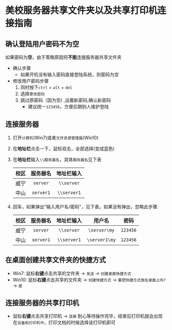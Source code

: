 # 美校服务器共享文件夹以及共享打印机连接指南

## 确认登陆用户密码不为空
如果密码为**空**，由于策略原因将**不能**连接服务器共享文件夹

* 确认步骤
  * 如果开机没有输入密码直接登陆系统，则密码为空
* 修改用户密码步骤
  1. 同时按下`ctrl` + `alt` + `del`
  2. 选择`更改密码`
  3. 跳过原密码（因为空) ,设置新密码,确认新密码
      * 建议统一`123456`，方便后期别人维护登陆

## 连接服务器
1. 打开`计算机`(Win7)或者`文件资源管理器`(Win10)
2. 在**地址栏**点击一下，鼠标双击，全部选择(变成蓝色)
3. 在**地址栏**输入`\\服务器名`，具体`服务器名`见下表

    | 校区 | 服务器名 | 地址栏输入 |
    | :--: | :--: | :--: |
    | 威宁 | `server` | `\\server` |
    | 中山 | `server1` | `\\server1` |
    
4. 回车，如果弹出"输入用户名/密码"，见下表。如果没有弹出，忽略此步骤.
    
    | 校区 | 服务器名 | 地址栏输入 | 用户名 | 密码 |
    | :--: | :--: | :--: | :--: | :--: |
    | 威宁 | `server` | `\\server` | `\server\my` | `123456` |
    | 中山 | `server1` | `\\server1` | `\server1\my` | `123456` |

## 在桌面创建共享文件夹的快捷方式
* Win7: 鼠标**右键**点击共享的文件夹 -> `发送` -> `创建桌面快捷方式`
* Win10: 鼠标**右键**点击共享的文件夹  -> `创建快捷方式` -> `要把快捷方式放在桌面上吗?` -> `是`

## 连接服务器的共享打印机
* 鼠标**右键**点击共享打印机 -> `连接`
   耐心等待操作完毕，结束后打印机就会出现在`设备和打印机中`，打印文档的时候选择该打印机即可


